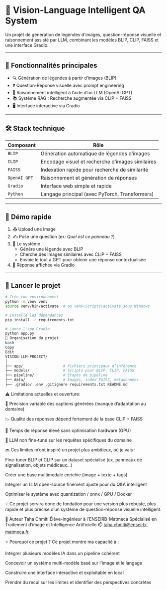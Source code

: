 # 🧠 Vision-Language Intelligent QA System

Un projet de génération de légendes d'images, question-réponse visuelle et raisonnement assisté par LLM, combinant les modèles BLIP, CLIP, FAISS et une interface Gradio.

---

## 📸 Fonctionnalités principales

- 🔍 Génération de légendes à partir d’images (BLIP)
- ❓ Question-Réponse visuelle avec prompt engineering
- 🧠 Raisonnement intelligent à l’aide d’un LLM (OpenAI GPT)
- 📚 Système RAG : Recherche augmentée via CLIP + FAISS
- 🖥️ Interface interactive via Gradio

---

## 🛠️ Stack technique

| Composant        | Rôle                                          |
|------------------|-----------------------------------------------|
| `BLIP`           | Génération automatique de légendes d’images   |
| `CLIP`           | Encodage visuel et recherche d’images similaires |
| `FAISS`          | Indexation rapide pour recherche de similarité |
| `OpenAI GPT`     | Raisonnement et génération de réponses         |
| `Gradio`         | Interface web simple et rapide                 |
| `Python`         | Langage principal (avec PyTorch, Transformers) |

---

## 🧪 Démo rapide

1. 📤 Upload une image
2. ✍️ Pose une question (ex: *Quel est ce panneau ?*)
3. 🤖 Le système :
   - Génère une légende avec BLIP
   - Cherche des images similaires avec CLIP + FAISS
   - Envoie le tout à GPT pour obtenir une réponse contextualisée
4. 💬 Réponse affichée via Gradio

---

## 🔧 Lancer le projet

```bash
# Crée ton environnement
python -m venv venv
source venv/bin/activate  # ou venv\Scripts\activate sous Windows

# Installe les dépendances
pip install -r requirements.txt

# Lance l'app Gradio
python app.py
📁 Organisation du projet
bash
Copy
Edit
VISION-LLM-PROJECT/
│
├── app/                  # Fichiers principaux d’inférence
├── models/               # Scripts pour BLIP, CLIP, FAISS
├── pipeline/             # Étapes de pipeline
├── data/                 # Images, index FAISS, métadonnées
├── .gradio/ .env .gitignore requirements.txt README.md
```
⚠️ Limitations actuelles et ouverture:

🎯 Précision variable des captions générées (manque d’adaptation au domaine)

📉 Qualité des réponses dépend fortement de la base CLIP + FAISS

🧊 Temps de réponse élevé sans optimisation hardware (GPU)

🧠 LLM non fine-tuné sur les requêtes spécifiques du domaine

🔜 Ces limites m’ont inspiré un projet plus ambitieux, où je vais :

Fine-tuner BLIP et CLIP sur un dataset spécialisé (ex. panneaux de signalisation, objets médicaux…)

Créer une base multimodale enrichie (image + texte + tags)

Intégrer un LLM open-source finement ajusté pour du Q&A intelligent

Optimiser le système avec quantization / onnx / GPU / Docker

💡 Ce projet servira donc de fondation pour une version plus robuste, plus rapide et plus précise d’un système de question-réponse visuelle intelligent.

👤 Auteur
Taha Chmiti
Élève-ingénieur à l’ENSEIRB-Matmeca
Spécialisé en Traitement d’image et Intelligence Artificielle
📫 taha.chmiti@enseirb-matmeca.fr

⭐ Pourquoi ce projet ?
Ce projet montre ma capacité à :

Intégrer plusieurs modèles IA dans un pipeline cohérent

Concevoir un système multi-modèle basé sur l'image et le langage

Construire une interface interactive et exploitable en local

Prendre du recul sur les limites et identifier des perspectives concrètes